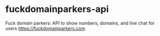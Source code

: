# fuckdomainparkers-api
Fuck domain parkers: API to show numbers, domains, and live chat for users
https://fuckdomainparkers.com
